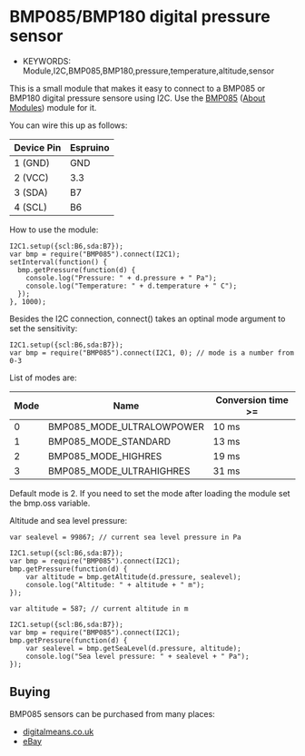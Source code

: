 <!--- Copyright (c) 2014 Lars Toft Jacobsen. See the file LICENSE for copying permission. -->
BMP085/BMP180 digital pressure sensor
================================

* KEYWORDS: Module,I2C,BMP085,BMP180,pressure,temperature,altitude,sensor

This is a small module that makes it easy to connect to a BMP085 or BMP180 digital pressure sensore using I2C.
Use the [BMP085](/modules/BMP085.js) ([About Modules](/Modules)) module for it.

You can wire this up as follows:

| Device Pin | Espruino |
| ---------- | -------- |
| 1 (GND)    | GND      |
| 2 (VCC)    | 3.3      |
| 3 (SDA)    | B7       |
| 4 (SCL)    | B6       |

How to use the module:

```
I2C1.setup({scl:B6,sda:B7});
var bmp = require("BMP085").connect(I2C1);
setInterval(function() {
  bmp.getPressure(function(d) {
    console.log("Pressure: " + d.pressure + " Pa");
    console.log("Temperature: " + d.temperature + " C");
  });
}, 1000);
```

Besides the I2C connection, connect() takes an optinal mode argument to set the sensitivity:

```
I2C1.setup({scl:B6,sda:B7});
var bmp = require("BMP085").connect(I2C1, 0); // mode is a number from 0-3
```

List of modes are:

| Mode | Name                       | Conversion time >= |
| ---- | -------------------------- | ------------------ |
| 0    | BMP085_MODE_ULTRALOWPOWER  | 10 ms              |
| 1    | BMP085_MODE_STANDARD       | 13 ms              |
| 2    | BMP085_MODE_HIGHRES        | 19 ms              |
| 3    | BMP085_MODE_ULTRAHIGHRES   | 31 ms              |

Default mode is 2. If you need to set the mode after loading the module set the bmp.oss variable.

Altitude and sea level pressure:

```
var sealevel = 99867; // current sea level pressure in Pa

I2C1.setup({scl:B6,sda:B7});
var bmp = require("BMP085").connect(I2C1);
bmp.getPressure(function(d) {
    var altitude = bmp.getAltitude(d.pressure, sealevel);
    console.log("Altitude: " + altitude + " m");
});
```

```
var altitude = 587; // current altitude in m

I2C1.setup({scl:B6,sda:B7});
var bmp = require("BMP085").connect(I2C1);
bmp.getPressure(function(d) {
    var sealevel = bmp.getSeaLevel(d.pressure, altitude);
    console.log("Sea level pressure: " + sealevel + " Pa");
});
```

Buying
-----

BMP085 sensors can be purchased from many places:

* [digitalmeans.co.uk](https://digitalmeans.co.uk/shop/index.php?route=product/search&tag=bmp180)
* [eBay](http://www.ebay.com/sch/i.html?_nkw=BMP180&_sacat=92074)

